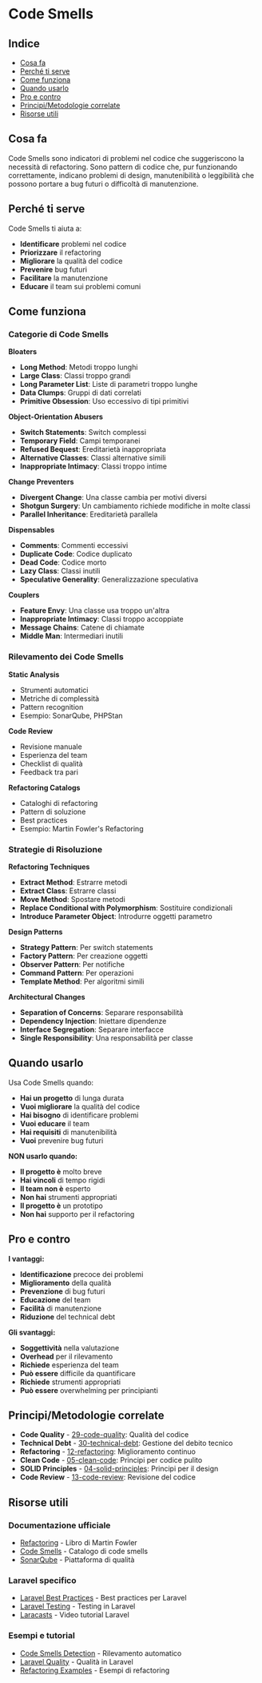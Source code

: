 # Code Smells

## Indice
- [Cosa fa](#cosa-fa)
- [Perché ti serve](#perché-ti-serve)
- [Come funziona](#come-funziona)
- [Quando usarlo](#quando-usarlo)
- [Pro e contro](#pro-e-contro)
- [Principi/Metodologie correlate](#principi-metodologie-correlate)
- [Risorse utili](#risorse-utili)

## Cosa fa

Code Smells sono indicatori di problemi nel codice che suggeriscono la necessità di refactoring. Sono pattern di codice che, pur funzionando correttamente, indicano problemi di design, manutenibilità o leggibilità che possono portare a bug futuri o difficoltà di manutenzione.

## Perché ti serve

Code Smells ti aiuta a:
- **Identificare** problemi nel codice
- **Priorizzare** il refactoring
- **Migliorare** la qualità del codice
- **Prevenire** bug futuri
- **Facilitare** la manutenzione
- **Educare** il team sui problemi comuni

## Come funziona

### Categorie di Code Smells

**Bloaters**
- **Long Method**: Metodi troppo lunghi
- **Large Class**: Classi troppo grandi
- **Long Parameter List**: Liste di parametri troppo lunghe
- **Data Clumps**: Gruppi di dati correlati
- **Primitive Obsession**: Uso eccessivo di tipi primitivi

**Object-Orientation Abusers**
- **Switch Statements**: Switch complessi
- **Temporary Field**: Campi temporanei
- **Refused Bequest**: Ereditarietà inappropriata
- **Alternative Classes**: Classi alternative simili
- **Inappropriate Intimacy**: Classi troppo intime

**Change Preventers**
- **Divergent Change**: Una classe cambia per motivi diversi
- **Shotgun Surgery**: Un cambiamento richiede modifiche in molte classi
- **Parallel Inheritance**: Ereditarietà parallela

**Dispensables**
- **Comments**: Commenti eccessivi
- **Duplicate Code**: Codice duplicato
- **Dead Code**: Codice morto
- **Lazy Class**: Classi inutili
- **Speculative Generality**: Generalizzazione speculativa

**Couplers**
- **Feature Envy**: Una classe usa troppo un'altra
- **Inappropriate Intimacy**: Classi troppo accoppiate
- **Message Chains**: Catene di chiamate
- **Middle Man**: Intermediari inutili

### Rilevamento dei Code Smells

**Static Analysis**
- Strumenti automatici
- Metriche di complessità
- Pattern recognition
- Esempio: SonarQube, PHPStan

**Code Review**
- Revisione manuale
- Esperienza del team
- Checklist di qualità
- Feedback tra pari

**Refactoring Catalogs**
- Cataloghi di refactoring
- Pattern di soluzione
- Best practices
- Esempio: Martin Fowler's Refactoring

### Strategie di Risoluzione

**Refactoring Techniques**
- **Extract Method**: Estrarre metodi
- **Extract Class**: Estrarre classi
- **Move Method**: Spostare metodi
- **Replace Conditional with Polymorphism**: Sostituire condizionali
- **Introduce Parameter Object**: Introdurre oggetti parametro

**Design Patterns**
- **Strategy Pattern**: Per switch statements
- **Factory Pattern**: Per creazione oggetti
- **Observer Pattern**: Per notifiche
- **Command Pattern**: Per operazioni
- **Template Method**: Per algoritmi simili

**Architectural Changes**
- **Separation of Concerns**: Separare responsabilità
- **Dependency Injection**: Iniettare dipendenze
- **Interface Segregation**: Separare interfacce
- **Single Responsibility**: Una responsabilità per classe

## Quando usarlo

Usa Code Smells quando:
- **Hai un progetto** di lunga durata
- **Vuoi migliorare** la qualità del codice
- **Hai bisogno** di identificare problemi
- **Vuoi educare** il team
- **Hai requisiti** di manutenibilità
- **Vuoi** prevenire bug futuri

**NON usarlo quando:**
- **Il progetto è** molto breve
- **Hai vincoli** di tempo rigidi
- **Il team non è** esperto
- **Non hai** strumenti appropriati
- **Il progetto è** un prototipo
- **Non hai** supporto per il refactoring

## Pro e contro

**I vantaggi:**
- **Identificazione** precoce dei problemi
- **Miglioramento** della qualità
- **Prevenzione** di bug futuri
- **Educazione** del team
- **Facilità** di manutenzione
- **Riduzione** del technical debt

**Gli svantaggi:**
- **Soggettività** nella valutazione
- **Overhead** per il rilevamento
- **Richiede** esperienza del team
- **Può essere** difficile da quantificare
- **Richiede** strumenti appropriati
- **Può essere** overwhelming per principianti

## Principi/Metodologie correlate

- **Code Quality** - [29-code-quality](./29-code-quality/code-quality.md): Qualità del codice
- **Technical Debt** - [30-technical-debt](./30-technical-debt/technical-debt.md): Gestione del debito tecnico
- **Refactoring** - [12-refactoring](./12-refactoring/refactoring.md): Miglioramento continuo
- **Clean Code** - [05-clean-code](./05-clean-code/clean-code.md): Principi per codice pulito
- **SOLID Principles** - [04-solid-principles](./04-solid-principles/solid-principles.md): Principi per il design
- **Code Review** - [13-code-review](./13-code-review/code-review.md): Revisione del codice

## Risorse utili

### Documentazione ufficiale
- [Refactoring](https://martinfowler.com/books/refactoring.html) - Libro di Martin Fowler
- [Code Smells](https://refactoring.guru/smells) - Catalogo di code smells
- [SonarQube](https://www.sonarqube.org/) - Piattaforma di qualità

### Laravel specifico
- [Laravel Best Practices](https://github.com/alexeymezenin/laravel-best-practices) - Best practices per Laravel
- [Laravel Testing](https://laravel.com/docs/testing) - Testing in Laravel
- [Laracasts](https://laracasts.com/) - Video tutorial Laravel

### Esempi e tutorial
- [Code Smells Detection](https://github.com/phpstan/phpstan) - Rilevamento automatico
- [Laravel Quality](https://github.com/laravel/framework) - Qualità in Laravel
- [Refactoring Examples](https://github.com/ardalis/cleanarchitecture) - Esempi di refactoring

